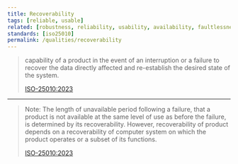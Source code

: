 ```yaml
---
title: Recoverability
tags: [reliable, usable]
related: [robustness, reliability, usability, availability, faultlessness, fault-tolerance]
standards: [iso25010]
permalink: /qualities/recoverability
---
```


>capability of a product in the event of an interruption or a failure to recover the data directly affected and re-establish the desired state of the system.
>
>[ISO-25010:2023](/references/#iso-25010-2023)

<hr class="with-no-margin"/>


>Note: The length of unavailable period following a failure, that a product is not available at the same level of use as before the failure, is determined by its recoverability. However, recoverability of product depends on a recoverability of computer system on which the product operates or a subset of its functions.
>
>[ISO-25010:2023](/references/#iso-25010-2023)


